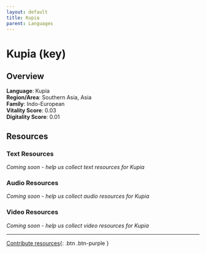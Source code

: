 ```yaml
---
layout: default
title: Kupia
parent: Languages
---
```


# Kupia (key)

## Overview

**Language**: Kupia  
**Region/Area**: Southern Asia, Asia  
**Family**: Indo-European  
**Vitality Score**: 0.03  
**Digitality Score**: 0.01  

## Resources

### Text Resources
*Coming soon - help us collect text resources for Kupia*

### Audio Resources
*Coming soon - help us collect audio resources for Kupia*

### Video Resources
*Coming soon - help us collect video resources for Kupia*

---

[Contribute resources](https://fairtrain.github.io/){: .btn .btn-purple }
